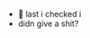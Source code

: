 - 👋 last i checked i
- didn give a shit?

<!---
miist1980/miist1980 is a ✨ special ✨ repository because its `README.md` (this file) appears on your GitHub profile.
You can click the Preview link to take a look at your changes.
--->
